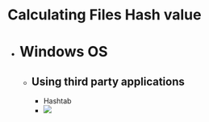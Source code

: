 # Calculating Files Hash value
  - # Windows OS
    - ## Using third party applications
      - Hashtab
      - ![](https://www.google.com/url?sa=i&url=https%3A%2F%2Fwww.bleepingcomputer.com%2Fdownload%2Fhashtab%2F&psig=AOvVaw1giKvKfJxpJStsJUNksYGX&ust=1651533715661000&source=images&cd=vfe&ved=0CAkQjRxqFwoTCNibmI23v_cCFQAAAAAdAAAAABAD)
      
  

